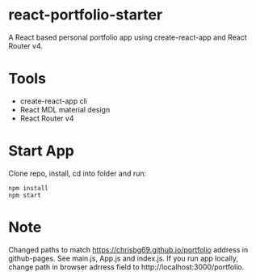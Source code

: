 # react-portfolio-starter
A React based personal portfolio app using create-react-app and React Router v4.

# Tools
* create-react-app cli
* React MDL material design
* React Router v4

# Start App
Clone repo, install, cd into folder and run:
```git
npm install
npm start
```
# Note
Changed paths to match https://chrisbg69.github.io/portfolio address in github-pages.
See main.js, App.js and index.js. If you run app locally, change path in browser adrress field to http://localhost:3000/portfolio.
